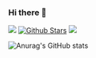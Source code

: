 ### Hi there 👋

<!--
**JackLiR8/JackLiR8** is a ✨ _special_ ✨ repository because its `README.md` (this file) appears on your GitHub profile.

Here are some ideas to get you started:

- 🔭 I’m currently working on ...
- 🌱 I’m currently learning ...
- 👯 I’m looking to collaborate on ...
- 🤔 I’m looking for help with ...
- 💬 Ask me about ...
- 📫 How to reach me: ...
- 😄 Pronouns: ...
- ⚡ Fun fact: ...
-->

<section>

![](https://komarev.com/ghpvc/?username=OneMoreJack&color=green)
[![Github Stars](https://img.shields.io/github/stars/OneMoreJack?color=success&label=github%20stars&logo=github)](https://github.com/OneMoreJack)
[![](https://img.shields.io/badge/掘金-JackLiR8-9d9d9d.svg?colorA=0066ff)](https://juejin.cn/user/3790771823325854/posts)

<!-- [![Zhihu](https://img.shields.io/static/v1?label=zhihu&message=%E5%B1%B1%E4%B8%8A%E7%9A%84%E5%AD%97%E5%85%B8&labelColor=0066ff&logo=zhihu&logoColor=ffffff)](https://www.zhihu.com/people/shan-shang-de-zi-dian/posts) -->


</section>

<section>

![Anurag's GitHub stats](https://github-readme-stats-git-masterrstaa-rickstaa.vercel.app/api?username=JackLiR8&show_icons=true&theme=tokyonight)
  
</section>
